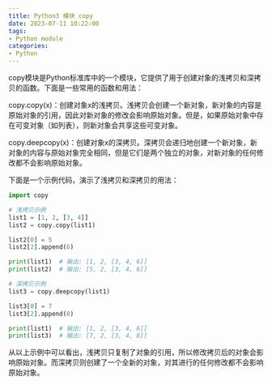```yaml
---
title: Python3 模块 copy
date: 2023-07-11 10:22:00
tags:
- Python module
categories:
- Python
---
```




copy模块是Python标准库中的一个模块，它提供了用于创建对象的浅拷贝和深拷贝的函数。下面是一些常用的函数和用法：

copy.copy(x)：创建对象x的浅拷贝。浅拷贝会创建一个新对象，新对象的内容是原始对象的引用，因此对新对象的修改会影响原始对象。但是，如果原始对象中存在可变对象（如列表），则新对象会共享这些可变对象。

copy.deepcopy(x)：创建对象x的深拷贝。深拷贝会递归地创建一个新对象，新对象的内容与原始对象完全相同，但是它们是两个独立的对象，对新对象的任何修改都不会影响原始对象。

下面是一个示例代码，演示了浅拷贝和深拷贝的用法：

```python
import copy

# 浅拷贝示例
list1 = [1, 2, [3, 4]]
list2 = copy.copy(list1)

list2[0] = 5
list2[2].append(6)

print(list1)  # 输出: [1, 2, [3, 4, 6]]
print(list2)  # 输出: [5, 2, [3, 4, 6]]

# 深拷贝示例
list3 = copy.deepcopy(list1)

list3[0] = 7
list3[2].append(8)

print(list1)  # 输出: [1, 2, [3, 4, 6]]
print(list3)  # 输出: [7, 2, [3, 4, 8]]

```
从以上示例中可以看出，浅拷贝只复制了对象的引用，所以修改拷贝后的对象会影响原始对象。而深拷贝则创建了一个全新的对象，对其进行的任何修改都不会影响原始对象。
